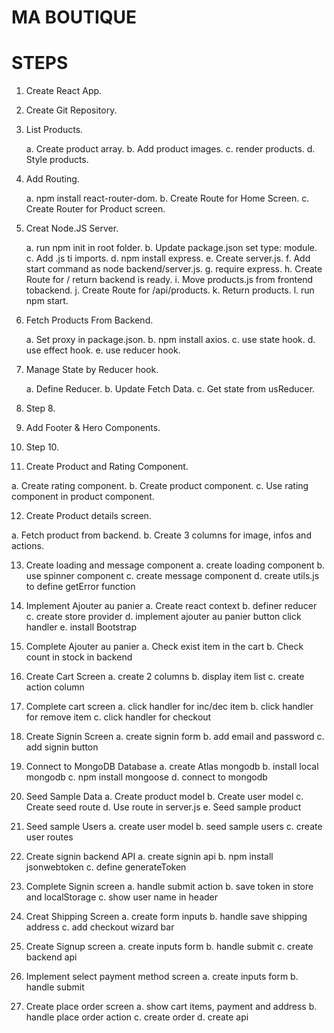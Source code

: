 # MA BOUTIQUE

# STEPS

1. Create React App.

2. Create Git Repository.

3. List Products.

   a. Create product array.
   b. Add product images.
   c. render products.
   d. Style products.

4. Add Routing.

   a. npm install react-router-dom.
   b. Create Route for Home Screen.
   c. Create Router for Product screen.

5. Creat Node.JS Server.

   a. run npm init in root folder.
   b. Update package.json set type: module.
   c. Add .js ti imports.
   d. npm install express.
   e. Create server.js.
   f. Add start command as node backend/server.js.
   g. require express.
   h. Create Route for / return backend is ready.
   i. Move products.js from frontend tobackend.
   j. Create Route for /api/products.
   k. Return products.
   l. run npm start.

6. Fetch Products From Backend.

   a. Set proxy in package.json.
   b. npm install axios.
   c. use state hook.
   d. use effect hook.
   e. use reducer hook.

7. Manage State by Reducer hook.

   a. Define Reducer.
   b. Update Fetch Data.
   c. Get state from usReducer.

8. Step 8.

9. Add Footer & Hero Components.

10. Step 10.

11. Create Product and Rating Component.

a. Create rating component.
b. Create product component.
c. Use rating component in product component.

12. Create Product details screen.

a. Fetch product from backend.
b. Create 3 columns for image, infos and actions.

13. Create loading and message component
    a. create loading component
    b. use spinner component
    c. create message component
    d. create utils.js to define getError function

14. Implement Ajouter au panier
    a. Create react context
    b. definer reducer
    c. create store provider
    d. implement ajouter au panier button click handler
    e. install Bootstrap

15. Complete Ajouter au panier
    a. Check exist item in the cart
    b. Check count in stock in backend

16. Create Cart Screen
    a. create 2 columns
    b. display item list
    c. create action column

17. Complete cart screen
    a. click handler for inc/dec item
    b. click handler for remove item
    c. click handler for checkout

18. Create Signin Screen
    a. create signin form
    b. add email and password
    c. add signin button

19. Connect to MongoDB Database
    a. create Atlas mongodb
    b. install local mongodb
    c. npm install mongoose
    d. connect to mongodb

20. Seed Sample Data
    a. Create product model
    b. Create user model
    c. Create seed route
    d. Use route in server.js
    e. Seed sample product

21. Seed sample Users
    a. create user model
    b. seed sample users
    c. create user routes

22. Create signin backend API
    a. create signin api
    b. npm install jsonwebtoken
    c. define generateToken

23. Complete Signin screen
    a. handle submit action
    b. save token in store and localStorage
    c. show user name in header

24. Creat Shipping Screen
    a. create form inputs
    b. handle save shipping address
    c. add checkout wizard bar

25. Create Signup screen
    a. create inputs form
    b. handle submit
    c. create backend api

26. Implement select payment method screen
    a. create inputs form
    b. handle submit

27. Create place order screen
    a. show cart items, payment and address
    b. handle place order action
    c. create order
    d. create api
